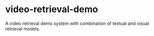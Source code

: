 # video-retrieval-demo
A video retrieval demo system with combination of textual and visual retrieval models. 
